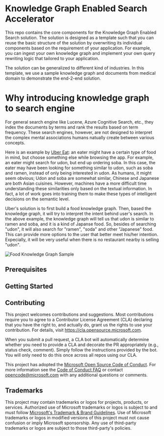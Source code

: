 # Knowledge Graph Enabled Search Accelerator

This repo contains the core components for the Knowledge Graph Enabled Search solution.
The solution is designed as a template such that you can reuse the basic structure of the solution by overwriting its individual components based on the requirement of your application. 
For example, you can ingest your own knowledge graph and implement your own query rewriting logic that tailored to your application.

The solution can be generalized to different kind of industries. In this template, we use a sample knowledge graph and documents from medical domain to demonstrate the end-2-end solution. 

# Why introducing knowledge graph to search engine

For general search engine like Lucene, Azure Cognitive Search, etc., they index the documents by terms and rank the results based on term frequency. These search engines, however, are not designed to interpret the complex mental associations humans natually create between various concepts. 

Here is an example by [Uber Eat](https://eng.uber.com/uber-eats-query-understanding/): an eater might have a certain type of food in mind, but choose something else while browsing the app. For example, an eater might search for udon, but end up ordering soba. In this case, the eater may have been looking for something similar to udon, such as soba and ramen, instead of only being interested in udon. As humans, it might seem obvious; Udon and soba are somewhat similar, Chinese and Japanese are both Asian cuisines. However, machines have a more difficult time understanding these similarities only based on the textual information. In fact, a lot of work goes into training them to make these types of intelligent decisions on the semantic level. 

Uber's solution is to first build a food knowledge graph. Then, based the knowledge graph, it will try to interpret the intent behind user's search. In the above example, the knowledge graph will tell us that udon is similar to ramen and soba, and it is a kind of Japanse food. So, besides of searching "udon", it will also search for "ramen", "soda" and other "Japanese" food. This can provide more options to the user that better meet his/her intention. Expecially, it will be very useful when there is no restaurant nearby is selling "udon".    

![Food Knowledge Graph Sample](http://1fykyq3mdn5r21tpna3wkdyi-wpengine.netdna-ssl.com/wp-content/uploads/2018/06/Figure_3.jpg)


## Prerequisites

## Getting Started

## Contributing

This project welcomes contributions and suggestions.  Most contributions require you to agree to a
Contributor License Agreement (CLA) declaring that you have the right to, and actually do, grant us
the rights to use your contribution. For details, visit https://cla.opensource.microsoft.com.

When you submit a pull request, a CLA bot will automatically determine whether you need to provide
a CLA and decorate the PR appropriately (e.g., status check, comment). Simply follow the instructions
provided by the bot. You will only need to do this once across all repos using our CLA.

This project has adopted the [Microsoft Open Source Code of Conduct](https://opensource.microsoft.com/codeofconduct/).
For more information see the [Code of Conduct FAQ](https://opensource.microsoft.com/codeofconduct/faq/) or
contact [opencode@microsoft.com](mailto:opencode@microsoft.com) with any additional questions or comments.

## Trademarks

This project may contain trademarks or logos for projects, products, or services. Authorized use of Microsoft 
trademarks or logos is subject to and must follow 
[Microsoft's Trademark & Brand Guidelines](https://www.microsoft.com/en-us/legal/intellectualproperty/trademarks/usage/general).
Use of Microsoft trademarks or logos in modified versions of this project must not cause confusion or imply Microsoft sponsorship.
Any use of third-party trademarks or logos are subject to those third-party's policies.
